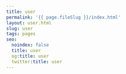 ```yaml
---
title: user
permalink: '{{ page.fileSlug }}/index.html'
layout: user.html
slug: user
tags: pages
seo:
  noindex: false
  title: user
  og:title: user
  twitter:title: user
---
```



